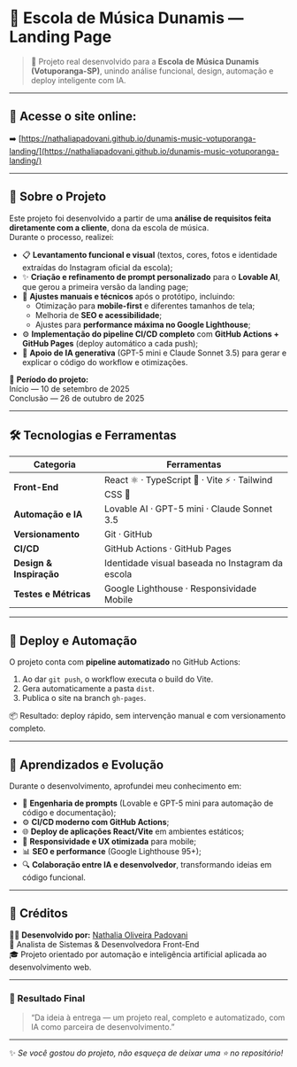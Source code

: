 # 🎸 Escola de Música Dunamis — Landing Page  

> 🌟 Projeto real desenvolvido para a **Escola de Música Dunamis (Votuporanga-SP)**, unindo análise funcional, design, automação e deploy inteligente com IA.

---

## 🔗 **Acesse o site online:**  
➡️ [https://nathaliapadovani.github.io/dunamis-music-votuporanga-landing/](https://nathaliapadovani.github.io/dunamis-music-votuporanga-landing/)

---

## 🧩 Sobre o Projeto  

Este projeto foi desenvolvido a partir de uma **análise de requisitos feita diretamente com a cliente**, dona da escola de música.  
Durante o processo, realizei:

- 📋 **Levantamento funcional e visual** (textos, cores, fotos e identidade extraídas do Instagram oficial da escola);  
- ✨ **Criação e refinamento de prompt personalizado** para o **Lovable AI**, que gerou a primeira versão da landing page;  
- 🧠 **Ajustes manuais e técnicos** após o protótipo, incluindo:
  - Otimização para **mobile-first** e diferentes tamanhos de tela;  
  - Melhoria de **SEO e acessibilidade**;  
  - Ajustes para **performance máxima no Google Lighthouse**;  
- ⚙️ **Implementação do pipeline CI/CD completo** com **GitHub Actions + GitHub Pages** (deploy automático a cada push);  
- 🤖 **Apoio de IA generativa** (GPT-5 mini e Claude Sonnet 3.5) para gerar e explicar o código do workflow e otimizações.

📅 **Período do projeto:**  
Início — 10 de setembro de 2025  
Conclusão — 26 de outubro de 2025  

---

## 🛠️ Tecnologias e Ferramentas  

| Categoria | Ferramentas |
|------------|-------------|
| **Front-End** | React ⚛️ · TypeScript 💙 · Vite ⚡ · Tailwind CSS 🎨 |
| **Automação e IA** | Lovable AI · GPT-5 mini · Claude Sonnet 3.5 |
| **Versionamento** | Git · GitHub |
| **CI/CD** | GitHub Actions · GitHub Pages |
| **Design & Inspiração** | Identidade visual baseada no Instagram da escola |
| **Testes e Métricas** | Google Lighthouse · Responsividade Mobile |

---

## 🚀 Deploy e Automação  

O projeto conta com **pipeline automatizado** no GitHub Actions:  
1. Ao dar `git push`, o workflow executa o build do Vite.  
2. Gera automaticamente a pasta `dist`.  
3. Publica o site na branch `gh-pages`.  

📦 Resultado: deploy rápido, sem intervenção manual e com versionamento completo.

---

## 🧠 Aprendizados e Evolução  

Durante o desenvolvimento, aprofundei meu conhecimento em:  

- 🧩 **Engenharia de prompts** (Lovable e GPT-5 mini para automação de código e documentação);  
- ⚙️ **CI/CD moderno com GitHub Actions**;  
- 🌐 **Deploy de aplicações React/Vite** em ambientes estáticos;  
- 📱 **Responsividade e UX otimizada** para mobile;  
- 📊 **SEO e performance** (Google Lighthouse 95+);  
- 🔍 **Colaboração entre IA e desenvolvedor**, transformando ideias em código funcional.  

---

## 💬 Créditos  

👩‍💻 **Desenvolvido por:** [Nathalia Oliveira Padovani](https://github.com/nathaliapadovani)  
📍 Analista de Sistemas & Desenvolvedora Front-End  
🎓 Projeto orientado por automação e inteligência artificial aplicada ao desenvolvimento web.  

---

### 🏁 Resultado Final  

> “Da ideia à entrega — um projeto real, completo e automatizado, com IA como parceira de desenvolvimento.”  

---

✨ *Se você gostou do projeto, não esqueça de deixar uma ⭐ no repositório!*  
